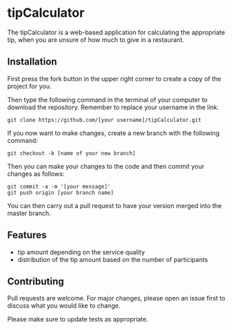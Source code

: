 # tipCalculator

The tipCalculator is a web-based application for calculating the appropriate tip, when you are unsure of how much to give in a restaurant.

## Installation

First press the fork button in the upper right corner to create a copy of the project for you.

Then type the following command in the terminal of your computer to download the repository. Remember to replace your username in the link.

```
git clone https://github.com/[your username]/tipCalculator.git
```

If you now want to make changes, create a new branch with the following command:

```
git checkout -b [name of your new branch]
```

Then you can make your changes to the code and then commit your changes as follows:

```
git commit -a -m '[your message]'
git push origin [your branch name]
```

You can then carry out a pull request to have your version merged into the master branch.

## Features

-   tip amount depending on the service quality
-   distribution of the tip amount based on the number of participants

## Contributing
Pull requests are welcome. For major changes, please open an issue first to discuss what you would like to change.

Please make sure to update tests as appropriate.
